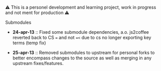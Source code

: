 :warning: This is a personel development and learning project, work in progress
and not ment for production :warning:

Submodules

* **24-apr-13** :: Fixed some submodule dependencies, a.o. js2coffee reverted
back to CS `=` and not `=<` due to cs no longer exporting key terms (temp fix)

* **25-apr-13** :: Removed submodules to upstream for personal forks to better
encompass changes to the source as well as merging in any upstream fixes/features.

